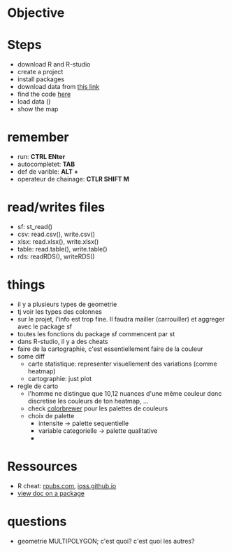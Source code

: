 # Objective

# Steps
- download R and R-studio 
- create a project 
- install packages
- download data from [this link](https://acloud.zaclys.com/index.php/s/ZyXcsF2AgGmMKaJ)
- find the code [here](data/heetch_casablanca.html)
- load data ()
- show the map

# remember
- run: **CTRL ENter**
- autocompletet: **TAB**
- def de varible: **ALT +**
- operateur de chainage: **CTLR SHIFT M**

# read/writes files
- sf: st_read()
- csv: read.csv(), write.csv()
- xlsx: read.xlsx(), write.xlsx() 
- table: read.table(), write.table()
- rds: readRDS(), writeRDS()

# things
- il y a plusieurs types de geometrie
- tj voir les types des colonnes
- sur le projet, l'info est trop fine. Il faudra mailler (carrouiller) et aggreger avec le package sf
- toutes les fonctions du package sf commencent par st 
- dans R-studio, il y a des cheats
- faire de la cartographie, c'est essentiellement faire de la couleur
- some diff
    - carte statistique: representer visuellement des variations (comme heatmap)
    - cartographie: just plot
- regle de carto
    - l'homme ne distingue que 10,12 nuances d'une même couleur donc discretise les couleurs de ton heatmap, ...
    - check [colorbrewer](https://colorbrewer2.org) pour les palettes de couleurs
    - choix de palette
        - intensite -> palette sequentielle
        - variable categorielle -> palette qualitative
        - 

# Ressources
- R cheat: [rpubs.com](https://www.rpubs.com/Bentley_87/542213), [iqss.github.io](https://iqss.github.io/dss-workshops/R/Rintro/base-r-cheat-sheet.pdf)
- [view doc on a package](https://cran.r-project.org/web/packages/dplyr/index.html)

# questions
- geometrie MULTIPOLYGON; c'est quoi? c'est quoi les autres? 
